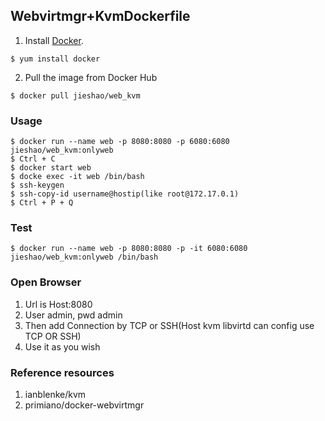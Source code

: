 
## Webvirtmgr+KvmDockerfile

1. Install [Docker](https://www.docker.com/).
```
$ yum install docker
```

2. Pull the image from Docker Hub

```
$ docker pull jieshao/web_kvm
```

### Usage

```
$ docker run --name web -p 8080:8080 -p 6080:6080 jieshao/web_kvm:onlyweb
$ Ctrl + C
$ docker start web
$ docke exec -it web /bin/bash
$ ssh-keygen
$ ssh-copy-id username@hostip(like root@172.17.0.1)
$ Ctrl + P + Q
```
### Test

```
$ docker run --name web -p 8080:8080 -p -it 6080:6080 jieshao/web_kvm:onlyweb /bin/bash

```

### Open Browser
1. Url is Host:8080
2. User admin, pwd admin
3. Then add Connection by TCP or SSH(Host kvm libvirtd can config use TCP OR SSH)
4. Use it as you wish

### Reference resources
1. ianblenke/kvm
2. primiano/docker-webvirtmgr